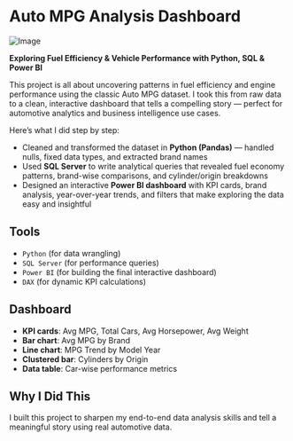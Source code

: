 # Auto MPG Analysis Dashboard

![Image](https://github.com/user-attachments/assets/54345c76-4721-42a8-8064-79872009d4ac)

**Exploring Fuel Efficiency & Vehicle Performance with Python, SQL & Power BI**

This project is all about uncovering patterns in fuel efficiency and engine performance using the classic Auto MPG dataset. I took this from raw data to a clean, interactive dashboard that tells a compelling story — perfect for automotive analytics and business intelligence use cases.


Here’s what I did step by step:

- Cleaned and transformed the dataset in **Python (Pandas)** — handled nulls, fixed data types, and extracted brand names
- Used **SQL Server** to write analytical queries that revealed fuel economy patterns, brand-wise comparisons, and cylinder/origin breakdowns
- Designed an interactive **Power BI dashboard** with KPI cards, brand analysis, year-over-year trends, and filters that make exploring the data easy and insightful


## Tools

- `Python` (for data wrangling)
- `SQL Server` (for performance queries)
- `Power BI` (for building the final interactive dashboard)
- `DAX` (for dynamic KPI calculations)


## Dashboard

- **KPI cards**: Avg MPG, Total Cars, Avg Horsepower, Avg Weight  
- **Bar chart**: Avg MPG by Brand  
- **Line chart**: MPG Trend by Model Year  
- **Clustered bar**: Cylinders by Origin  
- **Data table**: Car-wise performance metrics  


## Why I Did This

I built this project to sharpen my end-to-end data analysis skills and tell a meaningful story using real automotive data.

